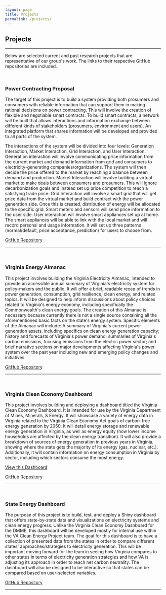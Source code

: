 ```yaml
---
layout: page
title: Projects
permalink: /projects/
---
```

## Projects
***

Below are selected current and past research projects that are representative of our group's work. The links to their respective GitHub repositories are included.

<br/>

### Power Contracting Proposal

The target of this project is to build a system providing both prosumers and consumers with reliable information that can support them in making rational decisions on power contracting. This will involve the creation of flexible and negotiable smart contracts. To build smart contracts, a network will be built that allows interactions and information exchange between different kinds of stakeholders (prosumers, environment and users). An integrated platform that shares information will be developed and provided to all parts of the system.

The interactions of the system will be divided into four levels: Generation Interaction, Market Interaction, Grid Interaction, and User Interaction. Generation interaction will involve communicating price information from the current market and demand information from grid and consumers to electricity-generating companies/organizations. The system will then decide the price offered to the market by reaching a balance between demand and production. Market Interaction will involve building a virtual market to make deals between consumers and prosumers. This will ignore decarbonization goals and instead set up price competition to reach a satisfying trade price. Grid Interaction will involve a smart grid that will get price data from the virtual market and build contract with the power generation side. Once this is created, distribution of energy will be allocated to the specific grid. Smart meters and sensors will send price information to the user side. User interaction will involve smart appliances set up at home. The smart appliances will be able to link with the local market and will record personal and usage information. It will set up three patterns (normal/default, price acceptance, prediction) for users to choose from.


[GitHub Repository](https://github.com/coopercenter/power-contracts)

***


<br/>

### Virginia Energy Almanac

This project involves building the Virginia Electricity Almanac, intended to provide an accessible annual summary of Virginia's electricity system for policy-makers and the public. It will offer a brief, readable recap of trends in power generation, consumption, grid resilience, clean energy, and related topics. It will be designed to help inform discussions about policy choices related to Virginia's energy economy, including specifically the Commonwealth's clean energy goals.
The creation of this Almanac is necessary because currently there is not a single source containing all the aforementioned basic facts on the state's energy system. Specific elements of the Almanac will include: A summary of Virginia's current power generation assets, including specifics on clean energy generation capacity; history and forecasts of Virginia's power demand; summaries of Virginia's carbon emissions, focusing emissions from the electric power sector; and brief narrative sections on major developments affecting Virginia's power system over the past year including new and emerging policy changes and initiatives.

[GitHub Repository](https://github.com/coopercenter/va-electricity-almanac)

***

<br/>

### Virginia Clean Economy Dashboard

This project involves building and deploying a dashboard titled the Virginia Clean Economy Dashboard. It is intended for use by the Virginia Department of Mines, Minerals, & Energy. It will showcase a variety of energy data in Virginia related to the Virginia Clean Economy Act goals of carbon-free energy generation by 2050. It will detail energy storage and renewable energy generation in Virginia, as well as energy equity (how lower income households are affected by the clean energy transition). It will also provide a breakdown of sources of energy generation in previous years in Virginia, showing where the state gets the majority of its energy (gas, nuclear, etc.).  Additionally, it will contain information on energy consumption in Virginia by sector, including which sectors consume the most energy.

[View this Dashboard](https://cleanenergyva.shinyapps.io/va_clean_economy_dashboard_production/)

[GitHub Repository](https://github.com/coopercenter/va_clean_economy_dashboard)

***

<br/>

### State Energy Dashboard

The purpose of this project is to build, test, and deploy a Shiny dashboard that offers state-by-state data and visualizations on electricity systems and clean energy progress. Unlike the Virginia Clean Economy Dashboard for the DMME, this dashboard will be developed mostly for internal use within the VA Clean Energy Project team. The goal for this dashboard is to have a collection of presented data from the states in order to compare different states' approaches/strategies to electricity generation. This will be important moving forward for the team in seeing how Virginia compares to other states in terms of electricity generation strategies and how VA is adjusting its approach in order to reach net carbon neutrality. The dashboard will also be designed to be interactive so that states can be compared based on user-selected variables.

[GitHub Repository](https://github.com/coopercenter/state_clean_electricity_dashboard)

***
